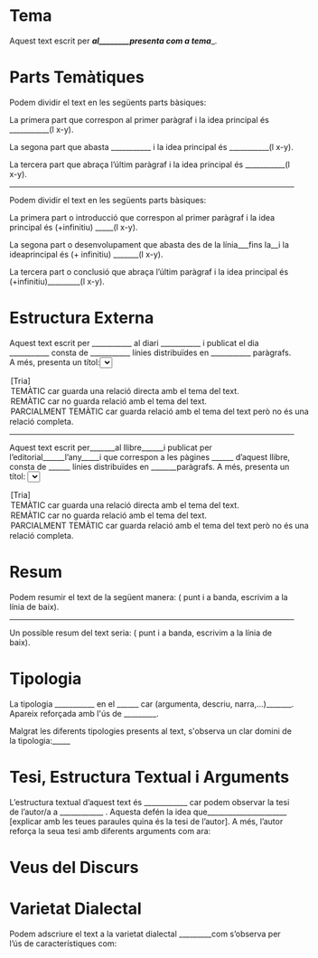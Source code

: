 # Tema

Aquest text escrit per _______al________presenta com a tema________.

# Parts Temàtiques

Podem dividir el text en les següents parts bàsiques:

La primera part que correspon al primer paràgraf i la idea principal és ___________(l x-y).

La segona part que abasta ___________ i la idea principal és ___________(l x-y).

La tercera part que abraça l’últim paràgraf i la idea principal és ___________(l x-y).

---

Podem dividir el text en les següents parts bàsiques:

La primera part o introducció que correspon al primer paràgraf i la idea principal és (+infinitiu) _____(l x-y).

La segona part o desenvolupament que abasta des de la línia___fins la__i la ideaprincipal és (+ infinitiu) _______(l x-y).

La tercera part o conclusió que abraça l’últim paràgraf i la idea principal és (+infinitiu)_________(l x-y).

# Estructura Externa

Aquest text escrit per ___________ al diari ___________ i publicat el dia  ___________ consta de ___________ línies distribuïdes en ___________ paràgrafs. A més, presenta un títol:<select>
<option>[Tria]</option>
<option>
TEMÀTIC car guarda una relació directa amb el tema del text.</option>
<option>REMÀTIC car no guarda relació amb el tema del text.</option>
<option> PARCIALMENT TEMÀTIC car guarda relació amb el tema del text però no és una </option>relació completa. </select>

---
Aquest text escrit per_______al llibre______i publicat per l’editorial______l’any_____i que correspon a les pàgines ______ d’aquest llibre, consta de ______ línies distribuïdes en _______paràgrafs. A més, presenta un títol:
<select>
<option>[Tria]</option>
<option>
TEMÀTIC car guarda una relació directa amb el tema del text.</option>
<option>REMÀTIC car no guarda relació amb el tema del text.</option>
<option> PARCIALMENT TEMÀTIC car guarda relació amb el tema del text però no és una </option>relació completa. </select>

# Resum

Podem resumir el text de la següent manera: ( punt i a banda, escrivim a la línia de baix).

---
Un possible resum del text seria: ( punt i a banda, escrivim a la línia de baix).

# Tipologia

La tipologia ___________ en el ______ car (argumenta, descriu, narra,...)_______. Apareix reforçada amb l'ús de _________.


Malgrat les diferents tipologies presents al text, s'observa un clar domini de la tipologia:_____

# Tesi, Estructura Textual i Arguments

L’estructura textual d’aquest text és ____________ car podem observar la tesi de l’autor/a a ____________ . Aquesta defén la idea que______________________ [explicar amb les teues paraules quina és la tesi de l’autor]. A més, l’autor reforça la seua tesi amb diferents arguments com ara:

# Veus del Discurs
## 
# Varietat Dialectal

Podem adscriure el text a la varietat dialectal _________com s’observa per l’ús de característiques com:

